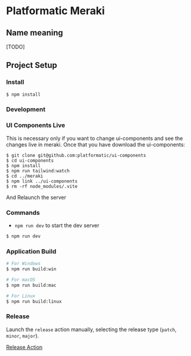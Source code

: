 # Platformatic Meraki

## Name meaning
[TODO]

## Project Setup

### Install

```bash
$ npm install
```

### Development

### UI Components Live

This is necessary only if you want to change ui-components and see the changes live in meraki. Once that you have download the ui-components:

```
$ git clone git@github.com:platformatic/ui-components
$ cd ui-components
$ npm install
$ npm run tailwind:watch
$ cd ../meraki
$ npm link ../ui-components
$ rm -rf node_modules/.vite
```
And Relaunch the server

### Commands

* `npm run dev` to start the dev server

```bash
$ npm run dev
```

### Application Build

```bash
# For Windows
$ npm run build:win

# For macOS
$ npm run build:mac

# For Linux
$ npm run build:linux
```

### Release

Launch the `release` action manually, selecting the release type (`patch`, `minor`, `major`). 

[Release Action](../docs/release-action.png)




